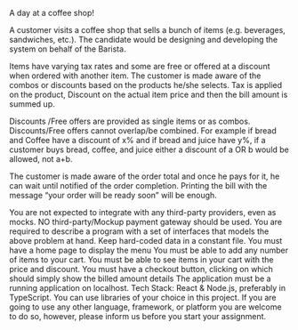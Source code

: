 A day at a coffee shop!

A customer visits a coffee shop that sells a bunch of items (e.g. beverages, sandwiches, etc.). 
The candidate would be designing and developing the system on behalf of the Barista.

Items have varying tax rates and some are free or offered at a discount when ordered with another item. 
The customer is made aware of the combos or discounts based on the products he/she selects. 
Tax is applied on the product, Discount on the actual item price and then the bill amount is summed up.

Discounts /Free offers are provided as single items or as combos. Discounts/Free offers cannot overlap/be combined.
For example if bread and Coffee have a discount of x% and if bread and juice have y%, 
if a customer buys bread, coffee, and juice either a discount of a OR b would be allowed, not a+b.

The customer is made aware of the order total and once he pays for it, 
he can wait until notified of the order completion. 
Printing the bill with the message “your order will be ready soon” will be enough.

You are not expected to integrate with any third-party providers, even as mocks. 
NO third-party/Mockup payment gateway should be used.
You are required to describe a program with a set of interfaces that models the above problem at hand.
Keep hard-coded data in a constant file.
You must have a home page to display the menu
You must be able to add any number of items to your cart.
You must be able to see items in your cart with the price and discount.
You must have a checkout button, clicking on which should simply show the billed amount details
The application must be a running application on localhost.
Tech Stack: React & Node.js, preferably in TypeScript. You can use libraries of your choice in this project. 
If you are going to use any other language, framework, or platform you are welcome to do so, 
however, please inform us before you start your assignment.
